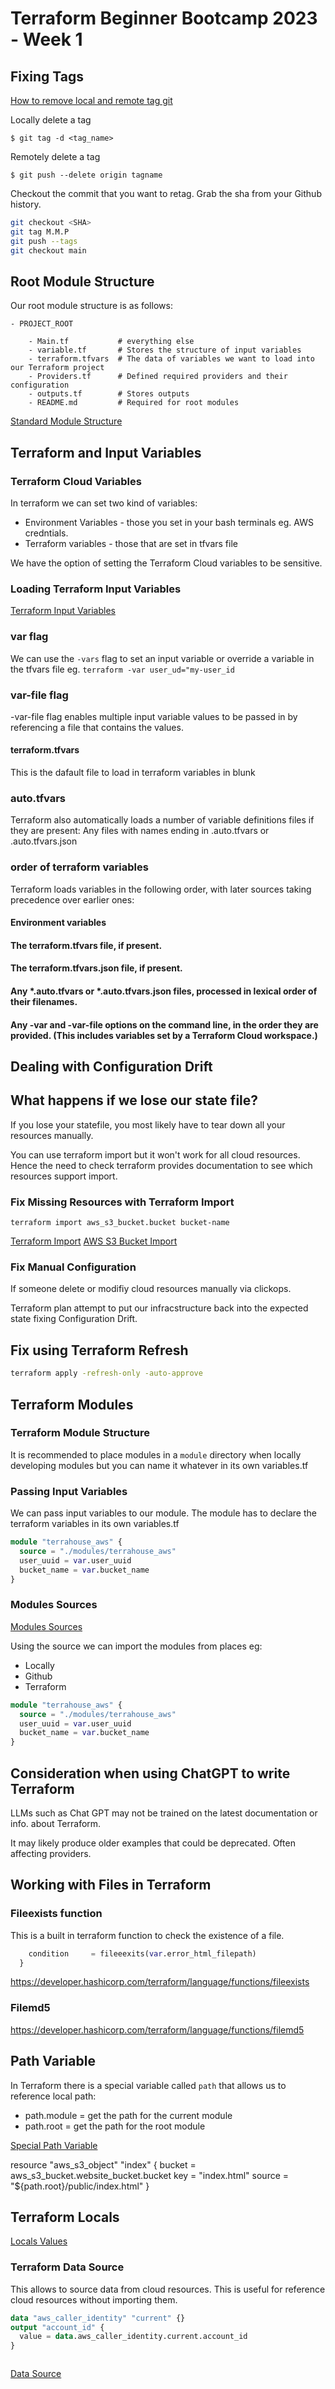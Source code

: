 # Terraform Beginner Bootcamp 2023 - Week 1

## Fixing Tags


[How to remove local and remote tag git](https://devconnected.com/how-to-delete-local-and-remote-tags-on-git/)

Locally delete a tag

```
$ git tag -d <tag_name>

```

Remotely delete a tag

```
$ git push --delete origin tagname

```

Checkout the commit that you want to retag. Grab the sha from your Github history.

```sh
git checkout <SHA>
git tag M.M.P
git push --tags
git checkout main
```

## Root Module Structure

Our root module structure is as follows:
```
- PROJECT_ROOT

    - Main.tf           # everything else
    - variable.tf       # Stores the structure of input variables
    - terraform.tfvars  # The data of variables we want to load into our Terraform project
    - Providers.tf      # Defined required providers and their configuration
    - outputs.tf        # Stores outputs
    - README.md         # Required for root modules

  ```

[Standard Module Structure](https://developer.hashicorp.com/terraform/language/modules/develop/structure)


## Terraform and Input Variables

### Terraform Cloud Variables

In terraform we can set two kind of variables:
- Environment Variables - those you set in your bash terminals eg. AWS credntials.
- Terraform variables - those that are set in tfvars file

We have the option of setting the Terraform Cloud variables to be sensitive.

### Loading Terraform Input Variables
[Terraform Input Variables](https://developer.hashicorp.com/terraform/language/values/variables)


### var flag
We can use the `-vars` flag to set an input variable or override a variable in the tfvars file eg. `terraform -var user_ud="my-user_id`

### var-file flag

-var-file flag enables multiple input variable values to be passed in by referencing a file that contains the values.

#### terraform.tfvars

This is the dafault file to load in terraform variables in blunk

### auto.tfvars

Terraform also automatically loads a number of variable definitions files if they are present:
Any files with names ending in .auto.tfvars or .auto.tfvars.json

### order of terraform variables

Terraform loads variables in the following order, with later sources taking precedence over earlier ones:
#### Environment variables
#### The terraform.tfvars file, if present.
#### The terraform.tfvars.json file, if present.
#### Any *.auto.tfvars or *.auto.tfvars.json files, processed in lexical order of their filenames.
#### Any -var and -var-file options on the command line, in the order they are provided. (This includes variables set by a Terraform Cloud workspace.)


## Dealing with Configuration Drift

## What happens if we lose our state file?

If you lose your statefile, you most likely have to tear down all your resources manually.

You can use terraform import but it won't work for all cloud resources. Hence the need to check terraform provides documentation to see which resources support import.

### Fix Missing Resources with Terraform Import

`terraform import aws_s3_bucket.bucket bucket-name`

[Terraform Import](https://developer.hashicorp.com/terraform/cli/import)
[AWS S3 Bucket Import](https://registry.terraform.io/providers/hashicorp/aws/latest/docs/resources/s3_bucket#import)

### Fix Manual Configuration

If someone delete or modifiy cloud resources manually via clickops.

Terraform plan attempt to put our infracstructure back into the expected state fixing Configuration Drift.

## Fix using Terraform Refresh

```sh
terraform apply -refresh-only -auto-approve

```

## Terraform Modules

### Terraform Module Structure

It is recommended to place modules in a `module` directory when locally developing modules but you can name it whatever in its own variables.tf

### Passing Input Variables

We can pass input variables to our module.
The module has to declare the terraform variables in its own variables.tf


```tf
module "terrahouse_aws" {
  source = "./modules/terrahouse_aws"
  user_uuid = var.user_uuid
  bucket_name = var.bucket_name
}

```

### Modules Sources

[Modules Sources](https://developer.hashicorp.com/terraform/language/modules/sources)

Using the source we can import the modules from places eg:
- Locally
- Github
- Terraform

```tf
module "terrahouse_aws" {
  source = "./modules/terrahouse_aws"
  user_uuid = var.user_uuid
  bucket_name = var.bucket_name
}

```

## Consideration when using ChatGPT to write Terraform

LLMs such as Chat GPT may not be trained on the latest documentation or info. about Terraform.

It may likely produce older examples that could be deprecated. Often affecting providers.


## Working with Files in Terraform


### Fileexists function

This is a built in terraform function to check the existence of a file.

```tf
    condition     = fileeexits(var.error_html_filepath)
  }

```
https://developer.hashicorp.com/terraform/language/functions/fileexists


### Filemd5

https://developer.hashicorp.com/terraform/language/functions/filemd5

## Path Variable


In Terraform there is a special variable called `path` that allows us to reference local path:

- path.module =  get the path for the current module
- path.root =  get the path for the root module

[Special Path Variable](https://developer.hashicorp.com/terraform/language/expressions/references#path-module)


resource "aws_s3_object" "index" {
  bucket = aws_s3_bucket.website_bucket.bucket
  key    = "index.html"
  source = "${path.root}/public/index.html"
}

## Terraform Locals

[Locals Values](https://developer.hashicorp.com/terraform/language/values/locals)

### Terraform Data Source

This allows to source data from cloud resources. This is useful for reference cloud resources without importing them.

```tf
data "aws_caller_identity" "current" {}
output "account_id" {
  value = data.aws_caller_identity.current.account_id
}



```

[Data Source](https://developer.hashicorp.com/terraform/language/data-sources)


